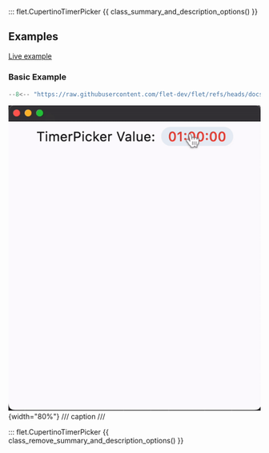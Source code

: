 ::: flet.CupertinoTimerPicker
{{ class_summary_and_description_options() }}

## Examples

[Live example](https://flet-controls-gallery.fly.dev/dialogs/cupertinotimerpicker)

### Basic Example

```python
--8<-- "https://raw.githubusercontent.com/flet-dev/flet/refs/heads/docs/sdk/python/examples/controls/cupertino-timer-picker/basic.py"
```

![basic](https://raw.githubusercontent.com/flet-dev/flet/docs/sdk/python/examples/controls/cupertino-timer-picker/media/basic.gif){width="80%"}
/// caption
///

::: flet.CupertinoTimerPicker
{{ class_remove_summary_and_description_options() }}
